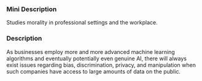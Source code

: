### Mini Description

Studies morality in professional settings and the workplace. 

### Description

As businesses employ more and more advanced machine learning algorithms and eventually potentially even genuine AI, there will always exist issues regarding bias, discrimination, privacy, and manipulation when such companies have access to large amounts of data on the public.

